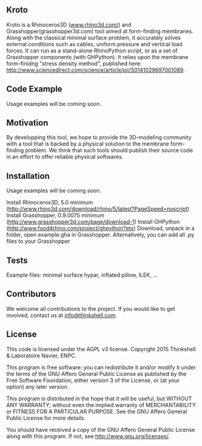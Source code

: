 ## Kroto

Kroto is a Rhinoceros3D (www.rhino3d.com/) and Grasshopper(grasshopper3d.com) tool aimed at form-finding membranes. Along with the classical minimal surface problem, it accurately solves external conditions such as cables, uniform pressure and vertical load forces.
It can run as a stand-alone RhinoPython script, or as a set of Grasshopper components (with GHPython).
It relies upon the membrane form-finidng "stress density method", published here: http://www.sciencedirect.com/science/article/pii/S0141029697001089.

## Code Example

Usage examples will be coming soon.

## Motivation

By developping this tool, we hope to provide the 3D-modeling community with a tool that is backed by a physical solution to the membrane form-finding problem. We think that such tools should publish their source code in an effort to offer reliable physical softwares.

## Installation

Usage examples will be coming soon.

Install Rhinoceros3D, 5.0 minimum (http://www.rhino3d.com/download/rhino/5/latest?PageSpeed=noscript)
Install Grasshopper, 0.9.0075 minimum (http://www.grasshopper3d.com/page/download-1)
Install GHPython (http://www.food4rhino.com/project/ghpython?etx)
Download, unpack in a folder, open example.gha in Grasshopper.
Alternatively, you can add all .py files to your Grasshopper 

## Tests

Example files: minimal surface hypar, inflated pillow, ILEK, ...

## Contributors

We welcome all contributions to the project. If you would like to get involved, contact us at info@thinkshell.com.

## License

This code is licensed under the AGPL v3 license.
Copyright 2015 Thinkshell & Laboratoire Navier, ENPC.

This program is free software: you can redistribute it and/or modify
it under the terms of the GNU Affero General Public License as published by
the Free Software Foundation, either version 3 of the License, or
(at your option) any later version.

This program is distributed in the hope that it will be useful,
but WITHOUT ANY WARRANTY; without even the implied warranty of
MERCHANTABILITY or FITNESS FOR A PARTICULAR PURPOSE.  See the
GNU Affero General Public License for more details.

You should have received a copy of the GNU Affero General Public License
along with this program.  If not, see <http://www.gnu.org/licenses/>.
